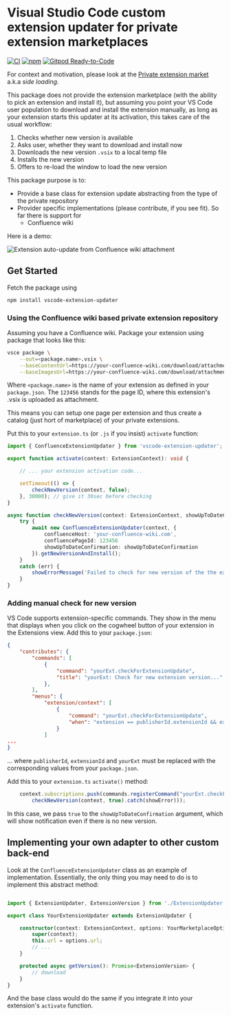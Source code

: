 # Visual Studio Code custom extension updater for private extension marketplaces

[![CI](https://github.com/jan-dolejsi/vscode-extension-updater/actions/workflows/npm-publish.yml/badge.svg)](https://github.com/jan-dolejsi/vscode-extension-updater/actions/workflows/npm-publish.yml)
[![npm](https://img.shields.io/npm/v/vscode-extension-updater)](https://www.npmjs.com/package/vscode-extension-updater)
[![Gitpod Ready-to-Code](https://img.shields.io/badge/Gitpod-Ready--to--Code-blue?logo=gitpod)](https://gitpod.io/#https://github.com/jan-dolejsi/vscode-extension-updater)

For context and motivation, please look at the [Private extension market](https://github.com/microsoft/vscode/issues/21839)
a.k.a _side loading_.

This package does not provide the extension marketplace (with the ability to pick an extension and install it),
but assuming you point your VS Code user population to download and install the extension manually,
as long as your extension starts this updater at its activation, this takes care of the usual workflow:

1. Checks whether new version is available
2. Asks user, whether they want to download and install now
3. Downloads the new version `.vsix` to a local temp file
4. Installs the new version
5. Offers to re-load the window to load the new version

This package purpose is to:

* Provide a base class for extension update abstracting from the type of the private repository
* Provider specific implementations (please contribute, if you see fit). So far there is support for
  * Confluence wiki

Here is a demo:

![Extension auto-update from Confluence wiki attachment](confluence_wiki_extension_updater.gif)

## Get Started

Fetch the package using

```bash
npm install vscode-extension-updater
```

### Using the Confluence wiki based private extension repository

Assuming you have a Confluence wiki. Package your extension using package that looks like this:

```bash
vsce package \
    --out=<package.name>.vsix \
    --baseContentUrl=https://your-confluence-wiki.com/download/attachments/123456/ \
    --baseImagesUrl=https://your-confluence-wiki.com/download/attachments/123456/
```

Where `<package.name>` is the name of your extension as defined in your `package.json`.
The `123456` stands for the page ID, where this extension's .vsix is uploaded as attachment.

This means you can setup one page per extension and thus create a catalog (just hort of marketplace)
of your private extensions.

Put this to your `extension.ts` (or `.js` if you insist) `activate` function:

```typescript
import { ConfluenceExtensionUpdater } from 'vscode-extension-updater';

export function activate(context: ExtensionContext): void {

    // ... your extension activation code...

    setTimeout(() => {
        checkNewVersion(context, false);
    }, 30000); // give it 30sec before checking
}

async function checkNewVersion(context: ExtensionContext, showUpToDateConfirmation: boolean): Promise<void> {
    try {
        await new ConfluenceExtensionUpdater(context, {
            confluenceHost: 'your-confluence-wiki.com',
            confluencePageId: 123456
            showUpToDateConfirmation: showUpToDateConfirmation
        }).getNewVersionAndInstall();
    }
    catch (err) {
        showErrorMessage('Failed to check for new version of the the extension: ', err);
    }
}
```

### Adding manual check for new version

VS Code supports extension-specific commands. They show in the menu that displays when you click on the cogwheel button of your extension in the Extensions view. Add this to your `package.json`:

```json
{
    "contributes": {
        "commands": [
            {
                "command": "yourExt.checkForExtensionUpdate",
                "title": "yourExt: Check for new extension version..."
            },
        ],
        "menus": {
            "extension/context": [
                {
                    "command": "yourExt.checkForExtensionUpdate",
                    "when": "extension == publisherId.extensionId && extensionStatus == installed"
                }
            ]
...
}
```

... where `publisherId`, `extensionId` and `yourExt` must be replaced with the corresponding values from your `package.json`.

Add this to your `extension.ts` `activate()` method:

```typescript
    context.subscriptions.push(commands.registerCommand("yourExt.checkForExtensionUpdate", () =>
        checkNewVersion(context, true).catch(showError)));
```

In this case, we pass `true` to the `showUpToDateConfirmation` argument, which will show notification even if there is no new version.

## Implementing your own adapter to other custom back-end

Look at the `ConfluenceExtensionUpdater` class as an example of implementation.
Essentially, the only thing you may need to do is to implement this abstract method:

```typescript

import { ExtensionUpdater, ExtensionVersion } from './ExtensionUpdater';

export class YourExtensionUpdater extends ExtensionUpdater {

    constructor(context: ExtensionContext, options: YourMarketplaceOptions) {
        super(context);
        this.url = options.url;
        // ...
    }

    protected async getVersion(): Promise<ExtensionVersion> {
        // download
    }
}
```

And the base class would do the same if you integrate it into your extension's `activate` function.
